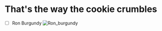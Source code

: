 # That's the way the **cookie** crumbles
- [ ] Ron Burgundy ![Ron_burgundy](https://user-images.githubusercontent.com/84886289/119912399-c1acd700-bf9e-11eb-8e12-c7c182e2af42.jpeg)

